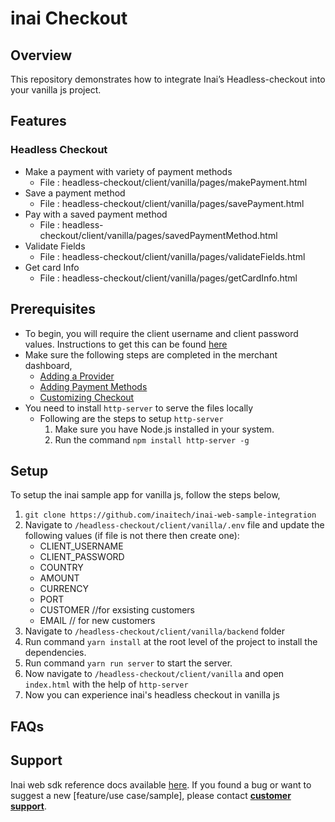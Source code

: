 # inai Checkout

## Overview
This repository demonstrates how to integrate Inai’s Headless-checkout into your vanilla js project.

## Features
### Headless Checkout
- Make a payment with variety of payment methods
    - File : headless-checkout/client/vanilla/pages/makePayment.html
- Save a payment method
    - File : headless-checkout/client/vanilla/pages/savePayment.html
- Pay with a saved payment method
    - File : headless-checkout/client/vanilla/pages/savedPaymentMethod.html
- Validate Fields
    - File : headless-checkout/client/vanilla/pages/validateFields.html
- Get card Info
    - File : headless-checkout/client/vanilla/pages/getCardInfo.html    

## Prerequisites
- To begin, you will require the client username and client password values. Instructions to get this can be found [here](https://docs.inai.io/docs/getting-started)
- Make sure the following steps are completed in the merchant dashboard,
  - [Adding a Provider](https://docs.inai.io/docs/adding-a-payment-processor)
  - [Adding Payment Methods](https://docs.inai.io/docs/adding-a-payment-method)
  - [Customizing Checkout](https://docs.inai.io/docs/customizing-your-checkout)
- You need to install `http-server` to serve the files locally
  - Following are the steps to setup `http-server`
    1. Make sure you have Node.js installed in your system.
    2. Run the command `npm install http-server -g`  


## Setup
To setup the inai sample app for vanilla js, follow the steps below,
1. `git clone https://github.com/inaitech/inai-web-sample-integration`
2. Navigate to  `/headless-checkout/client/vanilla/.env` file and update the following values (if file is not there then create one):
   - CLIENT_USERNAME
   - CLIENT_PASSWORD
   - COUNTRY
   - AMOUNT
   - CURRENCY
   - PORT
   - CUSTOMER  //for exsisting customers
   - EMAIL  // for new customers
3. Navigate to  `/headless-checkout/client/vanilla/backend` folder   
3. Run command `yarn install` at the root level of the project to install the dependencies.
4. Run command `yarn run server` to start the server.
5. Now navigate to `/headless-checkout/client/vanilla` and open `index.html` with the help of `http-server`   
6. Now you can experience inai's headless checkout in vanilla js

## FAQs
<TBA>

## Support
Inai web sdk reference docs available [here](https://docs.inai.io/docs/self-checkout-with-inai).
If you found a bug or want to suggest a new [feature/use case/sample], please contact **[customer support](mailto:support@inai.io)**.
